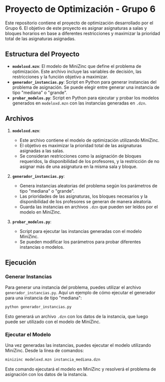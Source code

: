 

# Proyecto de Optimización - Grupo 6

Este repositorio contiene el proyecto de optimización desarrollado por el Grupo 6. El objetivo de este proyecto es asignar asignaturas a salas y bloques horarios en base a diferentes restricciones y maximizar la prioridad total de las asignaturas asignadas.

## Estructura del Proyecto

- **`modeloxd.mzn`**: El modelo de MiniZinc que define el problema de optimización. Este archivo incluye las variables de decisión, las restricciones y la función objetivo a maximizar.
- **`generador_instancias.py`**: Script en Python para generar instancias del problema de asignación. Se puede elegir entre generar una instancia de tipo "mediana" o "grande".
- **`probar_modelos.py`**: Script en Python para ejecutar y probar los modelos generados en `modeloxd.mzn` con las instancias generadas en `.dzn`.

## Archivos

1. **`modeloxd.mzn`**: 
   - Este archivo contiene el modelo de optimización utilizando MiniZinc.
   - El objetivo es maximizar la prioridad total de las asignaturas asignadas a las salas.
   - Se consideran restricciones como la asignación de bloques requeridos, la disponibilidad de los profesores, y la restricción de no asignar más de una asignatura en la misma sala y bloque.

2. **`generador_instancias.py`**: 
   - Genera instancias aleatorias del problema según los parámetros de tipo "mediana" o "grande".
   - Las prioridades de las asignaturas, los bloques necesarios y la disponibilidad de los profesores se generan de manera aleatoria.
   - Guarda las instancias en archivos `.dzn` que pueden ser leídos por el modelo en MiniZinc.

3. **`probar_modelos.py`**: 
   - Script para ejecutar las instancias generadas con el modelo MiniZinc. 
   - Se pueden modificar los parámetros para probar diferentes instancias o modelos.

## Ejecución

### Generar Instancias

Para generar una instancia del problema, puedes utilizar el archivo `generador_instancias.py`. Aquí un ejemplo de cómo ejecutar el generador para una instancia de tipo "mediana":

```bash
python generador_instancias.py
```

Esto generará un archivo `.dzn` con los datos de la instancia, que luego puede ser utilizado con el modelo de MiniZinc.

### Ejecutar el Modelo

Una vez generadas las instancias, puedes ejecutar el modelo utilizando MiniZinc. Desde la línea de comandos:

```bash
minizinc modeloxd.mzn instancia_mediana.dzn
```

Este comando ejecutará el modelo en MiniZinc y resolverá el problema de asignación con los datos de la instancia.

